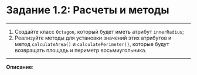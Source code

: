 # Задание 1.2: Расчеты и методы
***
1. Создайте класс `Octagon`, который будет иметь атрибут `innerRadius`;
2. Реализуйте методы для установки значений этих атрибутов и метод `calculateArea()` и `calculatePerimeter()`, которые будут возвращать площадь и периметр восьмиугольника.
***
**Описание**: